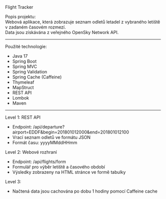 Flight Tracker

Popis projektu:  
Webová aplikace, která zobrazuje seznam odletů letadel z vybraného letiště v zadaném časovém rozmezí.  
Data jsou získávána z veřejného OpenSky Network API.

---

Použité technologie:

- Java 17  
- Spring Boot  
- Spring MVC  
- Spring Validation  
- Spring Cache (Caffeine)  
- Thymeleaf  
- MapStruct
- REST API  
- Lombok  
- Maven

---

Level 1: REST API  
- Endpoint: /api/departure?airport=EDDF&begin=201801012000&end=201801012100 
- Vrací seznam odletů ve formátu JSON  
- Formát času: yyyyMMddHHmm

Level 2: Webové rozhraní  
- Endpoint: /api/flights/form
- Formulář pro výběr letiště a časového období  
- Výsledky zobrazeny na HTML stránce ve formě tabulky

Level 3:
- Načtená data jsou cachována po dobu 1 hodiny pomocí Caffeine cache  

